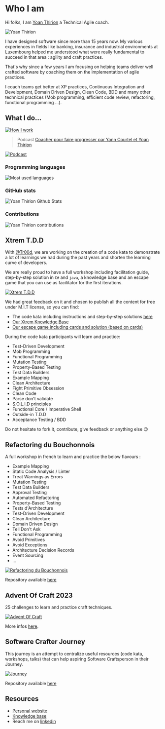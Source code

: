 # Who I am
Hi folks, I am [Yoan Thirion](https://www.linkedin.com/in/yoanthirion) a Technical Agile coach.

![Yoan Thirion](img/yot-brain.png)

I have designed software since more than 15 years now. My various experiences in fields like banking, insurance and industrial environments at Luxembourg helped me understood what were really fundamental to succeed in that area : agility and craft practices.

That's why since a few years I am focusing on helping teams deliver well crafted software by coaching them on the implementation of agile practices.

I coach teams get better at XP practices, Continuous Integration and Development, Domain Driven Design, Clean Code, BDD and many other technical practices 
(Mob programming, efficient code review, refactoring, functional programming ...).

## What I do...
[![How I work](img/promyze-article.png)](https://www.promyze.com/interview-technical-agile-coaching/)

> Podcast [Coacher pour faire progresser par Yann Courtel et Yoan Thirion](https://podcast.ausha.co/tech-lead-corner-3/yoan-thirion-et-yann-courtel-coacher-pour-faire-progresser)

[![Podcast](img/tech-lead-corner.png)](https://podcast.ausha.co/tech-lead-corner-3/yoan-thirion-et-yann-courtel-coacher-pour-faire-progresser)

### Programming languages
![Most used languages](https://github-readme-stats.vercel.app/api/top-langs/?username=ythirion&layout=compact&theme=gotham)

### GitHub stats
![Yoan Thirion Github Stats](https://github-readme-stats.vercel.app/api?username=ythirion&show_icons=true&theme=gotham)

### Contributions
![Yoan Thirion contributions](https://github-readme-streak-stats.herokuapp.com/?user=ythirion&show_icons=true&theme=gotham)

## Xtrem T.D.D
With [@Tr00d](https://github.com/tr00d), we are working on the creation of  a code kata to demonstrate a lot of learnings we had during the past years and 
shorten the learning curve of developers.

We are really proud to have a full workshop including facilitation guide, step-by-step solution in `C#` and `java`, a knowledge base and an escape game that you 
can use as facilitator for the first iterations.

[![Xtrem T.D.D](img/xtrem-tdd.png)](https://github.com/les-tontons-crafters/xtrem-tdd-money-kata)

We had great feedback on it and chosen to publish all the content for free under M.I.T license, so you can find:
- The code kata including instructions and step-by-step solutions [here](https://github.com/les-tontons-crafters/xtrem-tdd-money-kata)
- [Our Xtrem Knowledge Base](https://xtrem-tdd.netlify.app/)
- [Our escape game including cards and solution (based on cards)](https://github.com/les-tontons-crafters/xtrem-tdd-escape-game)

During the code kata participants will learn and practice: 
- Test-Driven Development
- Mob Programming
- Functional Programming
- Mutation Testing
- Property-Based Testing
- Test Data Builders
- Example Mapping
- Clean Architecture
- Fight Primitive Obsession
- Clean Code
- Parse don't validate
- S.O.L.I.D principles
- Functional Core / Imperative Shell
- Outside-in T.D.D
- Acceptance Testing / BDD

Do not hesitate to fork it, contribute, give feedback or anything else 😉

## Refactoring du Bouchonnois
A full workshop in french to learn and practice the below flavours :
- Example Mapping
- Static Code Analysis / Linter
- Treat Warnings as Errors
- Mutation Testing
- Test Data Builders
- Approval Testing
- Automated Refactoring
- Property-Based Testing
- Tests d'Architecture
- Test-Driven Development
- Clean Architecture
- Domain Driven Design
- Tell Don't Ask
- Functional Programming
- Avoid Primitives
- Avoid Exceptions
- Architecture Decision Records
- Event Sourcing
- ...

[![Refactoring du Bouchonnois](https://raw.githubusercontent.com/ythirion/refactoring-du-bouchonnois/main/img/refactoring-du-bouchonnois.webp)](https://github.com/ythirion/refactoring-du-bouchonnois)

Repository available [here](https://github.com/ythirion/refactoring-du-bouchonnois)

## Advent Of Craft 2023
25 challenges to learn and practice craft techniques.

[![Advent Of Craft](https://github.com/ythirion/software-crafter-journey/blob/main/img/advent-of-craft.png)](https://github.com/advent-of-craft/advent-of-craft)

More infos [here](https://github.com/advent-of-craft/advent-of-craft).

## Software Crafter Journey
This journey is an attempt to centralize useful resources (code kata, workshops, talks) that can help aspiring Software Craftsperson in their Journey.

[![Journey](https://raw.githubusercontent.com/ythirion/software-crafter-journey/main/img/crafter-journey.webp)](https://github.com/ythirion/software-crafter-journey)

Repository available [here](https://github.com/ythirion/software-crafter-journey)

## Resources
- [Personal website](https://www.yoan-thirion.com/#home)
- [Knowledge base](https://yoan-thirion.gitbook.io/knowledge-base/)
- Reach me on [linkedin](https://www.linkedin.com/in/yoanthirion) 
